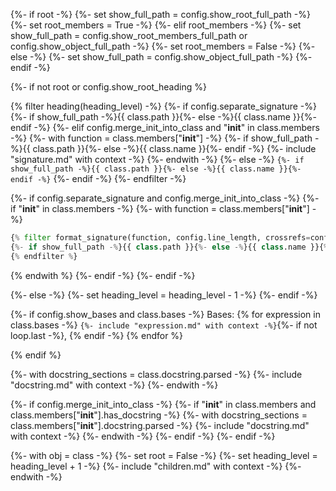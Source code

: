 {%- if root -%}
{%- set show_full_path = config.show_root_full_path -%}
{%- set root_members = True -%}
{%- elif root_members -%}
{%- set show_full_path = config.show_root_members_full_path or config.show_object_full_path -%}
{%- set root_members = False -%}
{%- else -%}
{%- set show_full_path = config.show_object_full_path -%}
{%- endif -%}

{%- if not root or config.show_root_heading %}

{% filter heading(heading_level) -%}
{%- if config.separate_signature -%}
{%- if show_full_path -%}{{ class.path }}{%- else -%}{{ class.name }}{%- endif -%}
{%- elif config.merge_init_into_class and "__init__" in class.members -%}
{%- with function = class.members["__init__"] -%}
{%- if show_full_path -%}{{ class.path }}{%- else -%}{{ class.name }}{%- endif -%}
{%- include "signature.md" with context -%}
{%- endwith -%}
{%- else -%}
`{%- if show_full_path -%}{{ class.path }}{%- else -%}{{ class.name }}{%- endif -%}`
{%- endif -%}
{%- endfilter -%}

{%- if config.separate_signature and config.merge_init_into_class -%}
{%- if "__init__" in class.members -%}
{%- with function = class.members["__init__"] -%}
```python
{% filter format_signature(function, config.line_length, crossrefs=config.signature_crossrefs) -%}
{%- if show_full_path -%}{{ class.path }}{%- else -%}{{ class.name }}{%- endif -%}
{% endfilter %}
```

{% endwith %}
{%- endif -%}
{%- endif -%}

{%- else -%}
{%- set heading_level = heading_level - 1 -%}
{%- endif -%}

{%- if config.show_bases and class.bases -%}
Bases: {% for expression in class.bases -%}
`{%- include "expression.md" with context -%}`{%- if not loop.last -%}, {% endif -%}
{% endfor %}

{% endif %}

{%- with docstring_sections = class.docstring.parsed -%}
{%- include "docstring.md" with context -%}
{%- endwith -%}

{%- if config.merge_init_into_class -%}
{%- if "__init__" in class.members and class.members["__init__"].has_docstring -%}
{%- with docstring_sections = class.members["__init__"].docstring.parsed -%}
{%- include "docstring.md" with context -%}
{%- endwith -%}
{%- endif -%}
{%- endif -%}

{%- with obj = class -%}
{%- set root = False -%}
{%- set heading_level = heading_level + 1 -%}
{%- include "children.md" with context -%}
{%- endwith -%}
